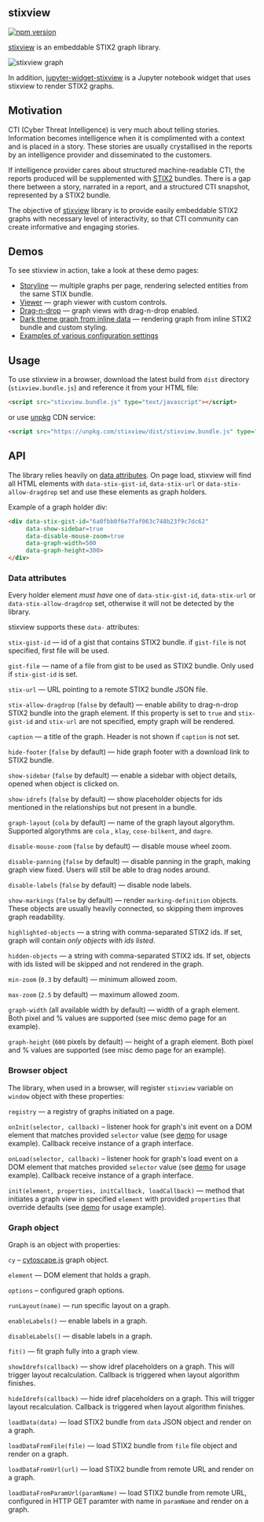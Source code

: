 ## stixview

[![npm version](https://badge.fury.io/js/stixview.svg)](https://badge.fury.io/js/stixview)

[stixview](https://github.com/traut/stixview) is an embeddable STIX2 graph library.

![stixview graph](https://raw.githubusercontent.com/traut/stixview/master/stixview-graph.png)

In addition, [jupyter-widget-stixview](https://github.com/traut/jupyter-widget-stixview) is a Jupyter notebook widget that uses stixview to render STIX2 graphs.

## Motivation

CTI (Cyber Threat Intelligence) is very much about telling stories. Information becomes intelligence when it is complimented with a context and is placed in a story. These stories are usually crystallised in the reports by an intelligence provider and disseminated to the customers.

If intelligence provider cares about structured machine-readable CTI, the reports produced will be supplemented with [STIX2](https://oasis-open.github.io/cti-documentation/) bundles. There is a gap there between a story, narrated in a report, and a structured CTI snapshot, represented by a STIX2 bundle.

The objective of [stixview](https://github.com/traut/stixview) library is to provide easily embeddable STIX2 graphs with necessary level of interactivity, so that CTI community can create informative and engaging stories.


## Demos

To see stixview in action, take a look at these demo pages:
* [Storyline](https://traut.github.io/stixview/dist/demos/story.html) — multiple graphs per page, rendering selected entities from the same STIX bundle.
* [Viewer](https://traut.github.io/stixview/dist/demos/viewer.html) — graph viewer with custom controls.
* [Drag-n-drop](https://traut.github.io/stixview/dist/demos/drag-n-drop.html) — graph views with drag-n-drop enabled.
* [Dark theme graph from inline data](https://traut.github.io/stixview/dist/demos/load-data.html) — rendering graph from inline STIX2 bundle and custom styling.
* [Examples of various configuration settings](https://traut.github.io/stixview/dist/demos/misc.html)


## Usage

To use stixview in a browser, download the latest build from `dist` directory (`stixview.bundle.js`) and reference it from your HTML file:

```html
<script src="stixview.bundle.js" type="text/javascript"></script>
```

or use [unpkg](https://unpkg.com) CDN service:

```html
<script src="https://unpkg.com/stixview/dist/stixview.bundle.js" type="text/javascript"></script>
```


## API

The library relies heavily on [data attributes](https://developer.mozilla.org/en-US/docs/Learn/HTML/Howto/Use_data_attributes).
On page load, stixview will find all HTML elements with `data-stix-gist-id`, `data-stix-url` or `data-stix-allow-dragdrop` set and use these elements as graph holders.

Example of a graph holder div:
```html
<div data-stix-gist-id="6a0fbb0f6e7faf063c748b23f9c7dc62"
     data-show-sidebar=true
     data-disable-mouse-zoom=true
     data-graph-width=500
     data-graph-height=300>
</div>
```

### Data attributes

Every holder element _must have_ one of `data-stix-gist-id`, `data-stix-url` or `data-stix-allow-dragdrop` set, otherwise it will not be detected by the library.

stixview supports these `data-` attributes:

`stix-gist-id` — id of a gist that contains STIX2 bundle. if `gist-file` is not specified, first file will be used.

`gist-file` — name of a file from gist to be used as STIX2 bundle. Only used if `stix-gist-id` is set.

`stix-url` — URL pointing to a remote STIX2 bundle JSON file.

`stix-allow-dragdrop` (`false` by default) — enable ability to drag-n-drop STIX2 bundle into the graph element. If this property is set to `true` and `stix-gist-id` and `stix-url` are not specified, empty graph will be rendered.

`caption` — a title of the graph. Header is not shown if `caption` is not set.

`hide-footer` (`false` by default) — hide graph footer with a download link to STIX2 bundle.

`show-sidebar` (`false` by default) — enable a sidebar with object details, opened when object is clicked on.

`show-idrefs` (`false` by default) — show placeholder objects for ids mentioned in the relationships but not present in a bundle.

`graph-layout` (`cola` by default) — name of the graph layout algorythm. Supported algorythms are `cola` , `klay`, `cose-bilkent`, and `dagre`.

`disable-mouse-zoom` (`false` by default) — disable mouse wheel zoom.

`disable-panning` (`false` by default) — disable panning in the graph, making graph view fixed. Users will still be able to drag nodes around.

`disable-labels` (`false` by default) — disable node labels.

`show-markings` (`false` by default) — render `marking-definition` objects. These objects are usually heavily connected, so skipping them improves graph readability.

`highlighted-objects` — a string with comma-separated STIX2 ids. If set, graph will contain _only objects with ids listed_.

`hidden-objects` — a string with comma-separated STIX2 ids. If set, objects with ids listed will be skipped and not rendered in the graph.

`min-zoom` (`0.3` by default) — minimum allowed zoom.

`max-zoom` (`2.5` by default) — maximum allowed zoom.

`graph-width` (all available width by default) — width of a graph element. Both pixel and % values are supported (see misc demo page for an example).

`graph-height` (`600` pixels by default) — height of a graph element. Both pixel and % values are supported (see misc demo page for an example).


### Browser object

The library, when used in a browser, will register `stixview` variable on `window` object with these properties:

`registry` — a registry of graphs initiated on a page.

`onInit(selector, callback)` – listener hook for graph's init event on a DOM element that matches provided `selector` value (see [demo](https://traut.github.io/stixview/dist/demos/viewer.html) for usage example). Callback receive instance of a graph interface.

`onLoad(selector, callback)` – listener hook for graph's load event on a DOM element that matches provided `selector` value (see [demo](https://traut.github.io/stixview/dist/demos/viewer.html) for usage example). Callback receive instance of a graph interface.

`init(element, properties, initCallback, loadCallback)` — method that initiates a graph view in specified `element` with provided `properties` that override defaults (see [demo](https://traut.github.io/stixview/dist/demos/load-data.html) for usage example).


### Graph object

Graph is an object with properties:

`cy` – [cytoscape.js](http://js.cytoscape.org) graph object.

`element` — DOM element that holds a graph.

`options` – configured graph options.

`runLayout(name)` — run specific layout on a graph.

`enableLabels()` — enable labels in a graph.

`disableLabels()` — disable labels in a graph.

`fit()` — fit graph fully into a graph view.

`showIdrefs(callback)` — show idref placeholders on a graph. This will trigger layout recalculation. Callback is triggered when layout algorithm finishes.

`hideIdrefs(callback)` — hide idref placeholders on a graph. This will trigger layout recalculation. Callback is triggered when layout algorithm finishes.

`loadData(data)` — load STIX2 bundle from `data` JSON object and render on a graph.

`loadDataFromFile(file)` — load STIX2 bundle from `file` file object and render on a graph.

`loadDataFromUrl(url)` — load STIX2 bundle from remote URL and render on a graph.

`loadDataFromParamUrl(paramName)` — load STIX2 bundle from remote URL, configured in HTTP GET paramter with name in `paramName` and render on a graph.

